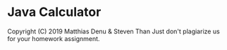 # Java Calculator

Copyright (C) 2019 Matthias Denu & Steven Than
Just don't plagiarize us for your homework assignment.